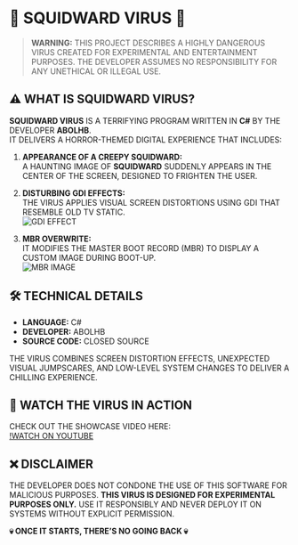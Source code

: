 # 🦑 **SQUIDWARD VIRUS** 🦑

> **WARNING:** THIS PROJECT DESCRIBES A HIGHLY DANGEROUS VIRUS CREATED FOR EXPERIMENTAL AND ENTERTAINMENT PURPOSES. THE DEVELOPER ASSUMES NO RESPONSIBILITY FOR ANY UNETHICAL OR ILLEGAL USE.

## ⚠️ **WHAT IS SQUIDWARD VIRUS?**

**SQUIDWARD VIRUS** IS A TERRIFYING PROGRAM WRITTEN IN **C#** BY THE DEVELOPER **ABOLHB**.  
IT DELIVERS A HORROR-THEMED DIGITAL EXPERIENCE THAT INCLUDES:

1. **APPEARANCE OF A CREEPY SQUIDWARD:**  
   A HAUNTING IMAGE OF **SQUIDWARD** SUDDENLY APPEARS IN THE CENTER OF THE SCREEN, DESIGNED TO FRIGHTEN THE USER.  

2. **DISTURBING GDI EFFECTS:**  
   THE VIRUS APPLIES VISUAL SCREEN DISTORTIONS USING GDI THAT RESEMBLE OLD TV STATIC.  
   ![GDI EFFECT](https://i.ibb.co/gdzXvgV/image.png)

3. **MBR OVERWRITE:**  
   IT MODIFIES THE MASTER BOOT RECORD (MBR) TO DISPLAY A CUSTOM IMAGE DURING BOOT-UP.  
   ![MBR IMAGE](https://i.ibb.co/Lxnys7g/image.png)

## 🛠 **TECHNICAL DETAILS**
- **LANGUAGE:** C#  
- **DEVELOPER:** ABOLHB  
- **SOURCE CODE:** CLOSED SOURCE  

THE VIRUS COMBINES SCREEN DISTORTION EFFECTS, UNEXPECTED VISUAL JUMPSCARES, AND LOW-LEVEL SYSTEM CHANGES TO DELIVER A CHILLING EXPERIENCE.

## 🎥 **WATCH THE VIRUS IN ACTION**
CHECK OUT THE SHOWCASE VIDEO HERE:  
[!WATCH ON YOUTUBE](https://youtu.be/t8eEeWLR0Hs?si=szCbukbdTKyk9vDU=abolhb)

## ❌ **DISCLAIMER**
THE DEVELOPER DOES NOT CONDONE THE USE OF THIS SOFTWARE FOR MALICIOUS PURPOSES. **THIS VIRUS IS DESIGNED FOR EXPERIMENTAL PURPOSES ONLY.** USE IT RESPONSIBLY AND NEVER DEPLOY IT ON SYSTEMS WITHOUT EXPLICIT PERMISSION.

**💀 ONCE IT STARTS, THERE’S NO GOING BACK 💀**
